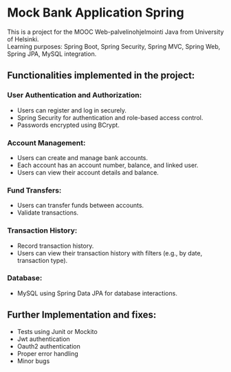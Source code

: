 # Mock Bank Application Spring

This is a project for the MOOC Web-palvelinohjelmointi Java from University of Helsinki.  
Learning purposes: Spring Boot, Spring Security, Spring MVC, Spring Web, Spring JPA, MySQL integration.

## Functionalities implemented in the project:

### User Authentication and Authorization:
- Users can register and log in securely.
- Spring Security for authentication and role-based access control.
- Passwords encrypted using BCrypt.

### Account Management:
- Users can create and manage bank accounts.
- Each account has an account number, balance, and linked user.
- Users can view their account details and balance.

### Fund Transfers:
- Users can transfer funds between accounts.
- Validate transactions.

### Transaction History:
- Record transaction history.
- Users can view their transaction history with filters (e.g., by date, transaction type).

### Database:
- MySQL using Spring Data JPA for database interactions.

## Further Implementation and fixes:
- Tests using Junit or Mockito
- Jwt authentication
- Oauth2 authentication
- Proper error handling
- Minor bugs


